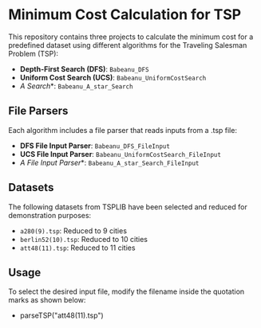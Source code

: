 # Minimum Cost Calculation for TSP

This repository contains three projects to calculate the minimum cost for a predefined dataset using different algorithms for the Traveling Salesman Problem (TSP):

- **Depth-First Search (DFS)**: `Babeanu_DFS`
- **Uniform Cost Search (UCS)**: `Babeanu_UniformCostSearch`
- **A* Search**: `Babeanu_A_star_Search`

## File Parsers

Each algorithm includes a file parser that reads inputs from a .tsp file:
- **DFS File Input Parser**: `Babeanu_DFS_FileInput`
- **UCS File Input Parser**: `Babeanu_UniformCostSearch_FileInput`
- **A* File Input Parser**: `Babeanu_A_star_Search_FileInput`

## Datasets

The following datasets from TSPLIB have been selected and reduced for demonstration purposes:
- `a280(9).tsp`: Reduced to 9 cities
- `berlin52(10).tsp`: Reduced to 10 cities
- `att48(11).tsp`: Reduced to 11 cities

## Usage

To select the desired input file, modify the filename inside the quotation marks as shown below:
- parseTSP("att48(11).tsp")
